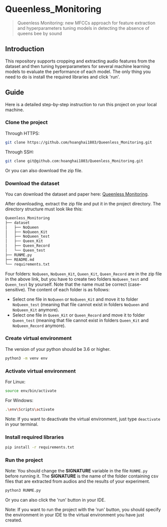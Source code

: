 # Queenless_Monitoring
> Queenless Monitoring: new MFCCs approach for feature extraction and hyperparameters tuning models in detecting the absence of queens bee by sound

## Introduction
This repository supports cropping and extracting audio features from the dataset and then tuning hyperparameters for several machine learning models to evaluate the performance of each model. The only thing you need to do is install the required libraries and click 'run'.

## Guide

Here is a detailed step-by-step instruction to run this project on your local machine.

### Clone the project

Through HTTPS:

```bash
git clone https://github.com/hoanghai1803/Queenless_Monitoring.git
```

Through SSH:

```bash
git clone git@github.com:hoanghai1803/Queenless_Monitoring.git
```

Or you can also download the zip file.

### Download the dataset

You can download the dataset and paper here: [Queenless Monitoring](https://fptuniversity-my.sharepoint.com/:f:/g/personal/hainhde170683_fpt_edu_vn/EqsOqSf3G0NCmTJzthxiv2YBcqnE6xqg4y0mLNDuOgzopw?e=fGTYwm).

After downloading, extract the zip file and put it in the project directory. The directory structure must look like this:

``` bash
Queenless_Monitoring
├── dataset
│   ├── NoQueen
│   ├── NoQueen_Kit
│   ├── NoQueen_test
│   ├── Queen_Kit
│   ├── Queen_Record
│   └── Queen_test
├── RUNME.py
├── README.md
└── requirements.txt
```

Four folders: `NoQueen`, `NoQueen_Kit`, `Queen_Kit`, `Queen_Record` are in the zip file in the above link, but you have to create two folders `NoQueen_test` and `Queen_test` by yourself. Note that the name must be correct (case-sensitive). The content of each folder is as follows:

- Select one file in `NoQueen` or `NoQueen_Kit` and move it to folder `NoQueen_test` (meaning that file cannot exist in folders `NoQueen` and `NoQueen_Kit` anymore).
- Select one file in `Queen_Kit` or `Queen_Record` and move it to folder `Queen_test` (meaning that file cannot exist in folders `Queen_Kit` and `NoQueen_Record` anymore).

### Create virtual environment

The version of your python should be 3.6 or higher.

```bash
python3 -m venv env
```

### Activate virtual environment

For Linux:

```bash
source env/bin/activate
```

For Windows:

```bash
.\env\Scripts\activate
```

Note: If you want to deactivate the virtual environment, just type `deactivate` in your terminal.

### Install required libraries

```bash
pip install -r requirements.txt
```

### Run the project

Note: You should change the **SIGNATURE** variable in the file `RUNME.py` before running it. The **SIGNATURE** is the name of the folder containing csv files that are extracted from audios and the results of your experiment.

```bash
python3 RUNME.py
```

Or you can also click the 'run' button in your IDE.

Note: If you want to run the project with the 'run' button, you should specify the environment in your IDE to the virtual environment you have just created.